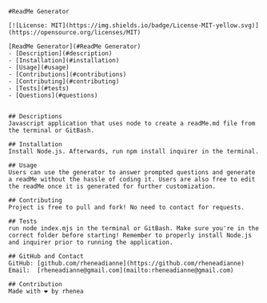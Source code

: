     #ReadMe Generator

    [![License: MIT](https://img.shields.io/badge/License-MIT-yellow.svg)](https://opensource.org/licenses/MIT)
    
    [ReadMe Generator](#ReadMe Generator)
    - [Description](#description)
    - [Installation](#installation)
    - [Usage](#usage)
    - [Contributions](#contributions)
    - [Contributing](#contributing)
    - [Tests](#tests)
    - [Questions](#questions)


    ## Descriptions
    Javascript application that uses node to create a readMe.md file from the terminal or GitBash.

    ## Installation
    Install Node.js. Afterwards, run npm install inquirer in the terminal.

    ## Usage 
    Users can use the generator to answer prompted questions and generate a readMe without the hassle of coding it. Users are also free to edit the readMe once it is generated for further customization.

    ## Contributing 
    Project is free to pull and fork! No need to contact for requests.

    ## Tests
    run node index.mjs in the terminal or GitBash. Make sure you're in the correct folder before starting! Remember to properly install Node.js and inquirer prior to running the application.
    
    ## GitHub and Contact
    GitHub: [github.com/rheneadianne](https://github.com/rheneadianne)
    Email:  [rheneadianne@gmail.com](mailto:rheneadianne@gmail.com)

    ## Contribution
    Made with ❤️ by rhenea
    